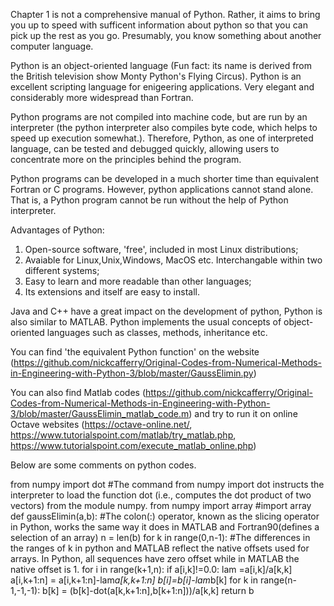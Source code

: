 Chapter 1 is not a comprehensive manual of Python. Rather, it aims to bring you up to speed with sufficent information about python so that you can pick up the rest as you go. Presumably, you know something about another computer language.

Python is an object-oriented language (Fun fact: its name is derived from the British television show Monty Python's Flying Circus). Python is an excellent scripting language for enigeering applications. Very elegant and considerably more widespread than Fortran.

Python programs are not compiled into machine code, but are run by an interpreter (the python interpreter also compiles byte code, which helps to speed up execution somewhat.). Therefore, Python, as one of interpreted language, can be tested and debugged quickly, allowing users to concentrate more on the principles behind the program. 

Python programs can be developed in a much shorter time than equivalent Fortran or C programs. However, python applications cannot stand alone. That is, a Python program cannot be run without the help of Python interpreter.

Advantages of Python:
1. Open-source software, 'free', included in most Linux distributions;
2. Avaiable for Linux,Unix,Windows, MacOS etc. Interchangable within two different systems;
3. Easy to learn and more readable than other languages;
4. Its extensions and itself are easy to install.

Java and C++ have a great impact on the development of python, Python is also similar to MATLAB. Python implements the usual concepts of object-oriented languages such as classes, methods, inheritance etc.

You can find 'the equivalent Python function' on the website (https://github.com/nickcafferry/Original-Codes-from-Numerical-Methods-in-Engineering-with-Python-3/blob/master/GaussElimin.py)

You can also find Matlab codes (https://github.com/nickcafferry/Original-Codes-from-Numerical-Methods-in-Engineering-with-Python-3/blob/master/GaussElimin_matlab_code.m) and try to run it on online Octave websites (https://octave-online.net/, https://www.tutorialspoint.com/matlab/try_matlab.php, https://www.tutorialspoint.com/execute_matlab_online.php)

Below are some comments on python codes.

from numpy import dot
#The command from numpy import dot instructs the interpreter to load the function dot (i.e., computes the dot product of two vectors) from the module numpy. 
from numpy import array
#import array
def gaussElimin(a,b):
#The colon(:) operator, known as the slicing operator in Python, works the same way it does in MATLAB and Fortran90(defines a selection of an array)
    n = len(b)
    for k in range(0,n-1):
#The differences in the ranges of k in python and MATLAB reflect the native offsets used for arrays. In Python, all sequences have zero offset while in MATLAB the native offset is 1.
        for i in range(k+1,n):
            if a[i,k]!=0.0:
                lam =a[i,k]/a[k,k]
                a[i,k+1:n] = a[i,k+1:n]-lam*a[k,k+1:n]
                b[i]=b[i]-lam*b[k]
    for k in range(n-1,-1,-1):
        b[k] = (b[k]-dot(a[k,k+1:n],b[k+1:n]))/a[k,k]
    return b
